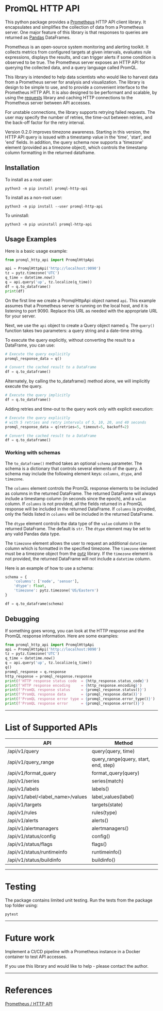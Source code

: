 # PromQL HTTP API

This python package provides a [Prometheus](https://prometheus.io/) HTTP API client library.
It encapsulates and simplifies the collection of data from a Prometheus server.
One major feature of this library is that responses to queries are returned as [Pandas](https://pandas.pydata.org/) DataFrames.

Prometheus is an open-source system monitoring and alerting toolkit. It collects metrics from configured targets at given intervals, evaluates rule expressions, displays the results, and can trigger alerts if some condition is observed to be true. The Prometheus server exposes an HTTP API for querying the collected data, and a query language called PromQL.

This library is intended to help data scientists who would like to harvest data from a Prometheus server for analysis and visualization. The library is design to be simple to use, and to provide a convenient interface to the Prometheus HTTP API. It is also designed to be performant and scalable, by using the [requests](https://requests.readthedocs.io/en/master/) library and caching HTTP connections to the Prometheus server between API accesses.

For unstable connections, the library supports retrying failed requests. The user may specify the number of retries, the time-out between retries, and the back-off factor for the retry interval.

Version 0.2.0 improves timezone awareness. Starting in this version, the HTTP API query is issued with a timestamp value in the 'time', 'start', and 'end' fields. In addition, the query schema now supports a 'timezone' element (provided as a timezone object), which controls the timestamp column formatting in the returned dataframe.


## Installation

To install as a root user:

```commandline
python3 -m pip install promql-http-api
```

To install as a non-root user:

```commandline
python3 -m pip install --user promql-http-api
```

To uninstall:
```commandline
python3 -m pip uninstall promql-http-api
```

## Usage Examples

Here is a basic usage example:

```python
from promql_http_api import PromqlHttpApi

api = PromqlHttpApi('http://localhost:9090')
tz = pytz.timezone('UTC')
q_time = datetime.now()
q = api.query('up', tz.localize(q_time))
df = q.to_dataframe()
print(df)
```

On the first line we create a PromqlHttpApi object named `api`. This example assumes that a Prometheus server is running on the local host, and it is listening to port 9090.
Replace this URL as needed with the appropriate URL for your server.

Next, we use the `api` object to create a Query object named `q`. The `query()` function takes two parameters: a query string and a date-time string.

To execute the query explicitly, without converting the result to a DataFrame, you can use:
```python
# Execute the query explicitly
promql_response_data = q()

# Convert the cached result to a DataFrame
df = q.to_dataframe()
```

Alternately, by calling the to_dataframe() method alone, we will implicitly execute the query.

```python
# Execute the query implicitly
df = q.to_dataframe()
```

Adding retries and time-out to the query work only with explicit execution:

```python
# Execute the query explicitly
# with 5 retries and retry intervals of 5, 10, 20, and 40 seconds
promql_response_data = q(retries=5, timeout=5, backoff=2)

# Convert the cached result to a DataFrame
df = q.to_dataframe()
```

### Working with schemas

The `to_dataframe()` method takes an optional `schema` parameter. The schema is a dictionary that controls several elements of the query. A schema may include the following element keys: `columns`, `dtype`, and `timezone`.

The `columns` element controls the PromQL response elements to be included as columns in the returned DataFrame. The returned DataFrame will always include a timestamp column (in seconds since the epoch), and a `value` column. If `columns` is not provided, all the fields returned in a PromQL response will be included in the returned DataFrame. If `columns` is provided, only the fields listed in `columns` will be included in the returned DataFrame.

The `dtype` element controls the data type of the `value` column in the returned DataFrame. The default is `str`. The `dtype` element may be set to any valid Pandas data type.

The `timezone` element allows the user to request an additional `datetime` column which is formatted in the specified timezone. The `timezone` element must be a timezone object from the [pytz](https://pypi.org/project/pytz/) library. If the `timezone` element is not provided, the returned DataFrame will not include a `datetime` column.

Here is an example of how to use a schema:
```python
schema = {
    'columns': ['node', 'sensor'],
    'dtype': float,
    'timezone': pytz.timezone('US/Eastern')
}

df = q.to_dataframe(schema)
```


## Debugging

If something goes wrong, you can look at the HTTP response and the PromQL response information. Here are some examples:
```python
from promql_http_api import PromqlHttpApi
api = PromqlHttpApi('http://localhost:9090')
tz = pytz.timezone('UTC')
q_time = datetime.now()
q = api.query('up', tz.localize(q_time))
q()
promql_response = q.response
http_response = promql_response.response
print(f'HTTP response status code  = {http_response.status_code}')
print(f'HTTP response encoding     = {http_response.encoding}')
print(f'PromQL response status     = {promql_response.status()}')
print(f'PromQL response data       = {promql_response.data()}')
print(f'PromQL response error type = {promql_response.error_type()}')
print(f'PromQL response error      = {promql_response.error()}')
```

---
# List of Supported APIs

| API                               | Method                                |
|---------------------              |---------------------------------------|
| /api/v1/query                     | query(query, time)                    |
| /api/v1/query_range               | query_range(query, start, end, step)  |
| /api/v1/format_query              | format_query(query)                   |
| /api/v1/series                    | series(match)                         |
| /api/v1/labels                    | labels()                              |
| /api/v1/label/<label_name>/values | label_values(label)                   |
| /api/v1/targets                   | targets(state)                        |
| /api/v1/rules                     | rules(type)                           |
| /api/v1/alerts                    | alerts()                              |
| /api/v1/alertmanagers             | alertmanagers()                       |
| /api/v1/status/config             | config()                              |
| /api/v1/status/flags              | flags()                               |
| /api/v1/status/runtimeinfo        | runtimeinfo()                         |
| /api/v1/status/buildinfo          | buildinfo()                           |


---
# Testing

The package contains limited unit testing.
Run the tests from the package top folder using:

```commandline
pytest
```

---
# Future work

Implement a CI/CD pipeline with a Prometheus instance in a Docker container to test API accesses.

If you use this library and would like to help - please contact the author.

---
# References

[Prometheus / HTTP API](https://prometheus.io/docs/prometheus/latest/querying/api/)
